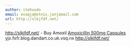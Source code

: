 ```yaml
---
author: itehuudo
email: evaqja@otnis.jonjamail.com
url: http://slkjfdf.net/
---
```


http://slkjfdf.net/ - Buy Amoxil <a href="http://slkjfdf.net/">Amoxicillin 500mg Capsules</a> yjx.fxfr.blog.dandart.co.uk.vsq.nx http://slkjfdf.net/